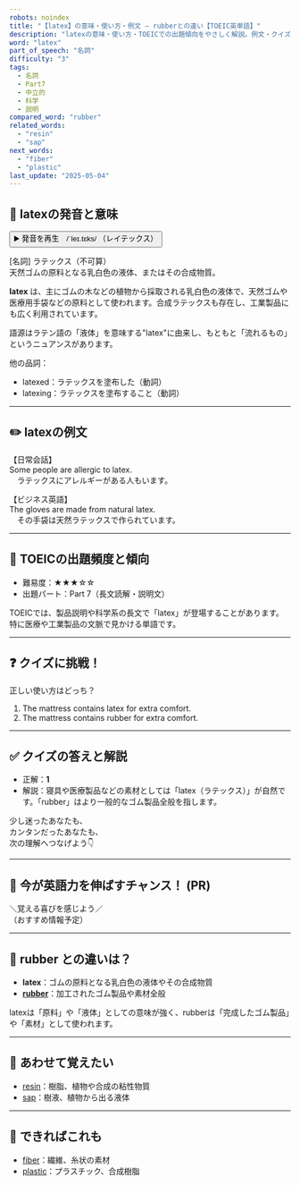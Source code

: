 ```yaml
---
robots: noindex
title: "【latex】の意味・使い方・例文 ― rubberとの違い【TOEIC英単語】"
description: "latexの意味・使い方・TOEICでの出題傾向をやさしく解説。例文・クイズ付きでrubberとの違いもわかりやすく学べます。"
word: "latex"
part_of_speech: "名詞"
difficulty: "3"
tags:
  - 名詞
  - Part7
  - 中立的
  - 科学
  - 説明
compared_word: "rubber"
related_words:
  - "resin"
  - "sap"
next_words:
  - "fiber"
  - "plastic"
last_update: "2025-05-04"
---
```


## 🔰 latexの発音と意味

<button class="play-audio" onclick="playTTS('latex')">
  <span class="play-audio-main">
    ▶️ 発音を再生　/ˈleɪ.tɛks/
  </span>
  <span class="play-audio-sub">
    （レイテックス）
  </span>
</button>

[名詞] ラテックス（不可算）  
天然ゴムの原料となる乳白色の液体、またはその合成物質。

**latex** は、主にゴムの木などの植物から採取される乳白色の液体で、天然ゴムや医療用手袋などの原料として使われます。合成ラテックスも存在し、工業製品にも広く利用されています。

語源はラテン語の「液体」を意味する"latex"に由来し、もともと「流れるもの」というニュアンスがあります。

他の品詞：  
- latexed：ラテックスを塗布した（動詞）
- latexing：ラテックスを塗布すること（動詞）

---

## ✏️ latexの例文

【日常会話】  
Some people are allergic to latex.  
　ラテックスにアレルギーがある人もいます。

【ビジネス英語】  
The gloves are made from natural latex.  
　その手袋は天然ラテックスで作られています。

---

## 🎯 TOEICの出題頻度と傾向

- 難易度：★★★☆☆
- 出題パート：Part 7（長文読解・説明文）

TOEICでは、製品説明や科学系の長文で「latex」が登場することがあります。特に医療や工業製品の文脈で見かける単語です。

---

## ❓ クイズに挑戦！

正しい使い方はどっち？

1. The mattress contains latex for extra comfort.  
2. The mattress contains rubber for extra comfort.

---

## ✅ クイズの答えと解説

- 正解：**1**
- 解説：寝具や医療製品などの素材としては「latex（ラテックス）」が自然です。「rubber」はより一般的なゴム製品全般を指します。

少し迷ったあなたも、  
カンタンだったあなたも、  
次の理解へつなげよう👇️

---

## 🚀 今が英語力を伸ばすチャンス！ (PR)

<div class="info-center">
＼覚える喜びを感じよう／<br>  
（おすすめ情報予定）
</div>

---

## 🤔  rubber との違いは？

- **latex**：ゴムの原料となる乳白色の液体やその合成物質
- **[rubber](/word/rubber)**：加工されたゴム製品や素材全般

latexは「原料」や「液体」としての意味が強く、rubberは「完成したゴム製品」や「素材」として使われます。

---

## 🧩 あわせて覚えたい

- [resin](/word/resin)：樹脂、植物や合成の粘性物質
- [sap](/word/sap)：樹液、植物から出る液体

---

## 📖 できればこれも

- [fiber](/word/fiber)：繊維、糸状の素材
- [plastic](/word/plastic)：プラスチック、合成樹脂

<!-- cvid: aid34_bid42 -->
